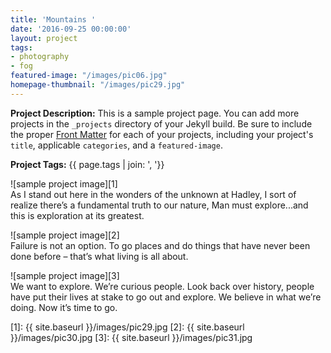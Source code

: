 ```yaml
---
title: 'Mountains '
date: '2016-09-25 00:00:00'
layout: project
tags:
- photography
- fog
featured-image: "/images/pic06.jpg"
homepage-thumbnail: "/images/pic29.jpg"
---
```


**Project Description:** This is a sample project page. You can add more projects in the `_projects` directory of your Jekyll build. Be sure to include the proper [Front Matter](https://jekyllrb.com/docs/frontmatter/) for each of your projects, including your project's `title`, applicable `categories`, and a `featured-image`.

**Project Tags:** {{ page.tags | join: ', '}}

![sample project image][1]  
As I stand out here in the wonders of the unknown at Hadley, I sort of realize there’s a fundamental truth to our nature, Man must explore...and this is exploration at its greatest.

![sample project image][2]  
Failure is not an option. To go places and do things that have never been done before – that’s what living is all about.

![sample project image][3]  
We want to explore. We’re curious people. Look back over history, people have put their lives at stake to go out and explore. We believe in what we’re doing. Now it’s time to go.


<!-- Referenced Images -->
[1]: {{ site.baseurl }}/images/pic29.jpg
[2]: {{ site.baseurl }}/images/pic30.jpg
[3]: {{ site.baseurl }}/images/pic31.jpg
